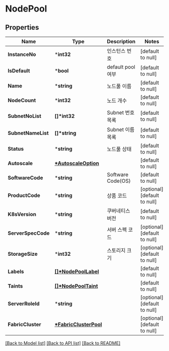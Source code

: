 # NodePool

## Properties
Name | Type | Description | Notes
------------ | ------------- | ------------- | -------------
**InstanceNo** | ***int32** | 인스턴스 번호 | [default to null]
**IsDefault** | ***bool** | default pool 여부 | [default to null]
**Name** | ***string** | 노드풀 이름 | [default to null]
**NodeCount** | ***int32** | 노드 개수 | [default to null]
**SubnetNoList** | **[]\*int32** | Subnet 번호 목록 | [default to null]
**SubnetNameList** | **[]\*string** | Subnet 이름 목록 | [default to null]
**Status** | ***string** | 노드풀 상태 | [default to null]
**Autoscale** | **[*AutoscaleOption](AutoscaleOption.md)** |  | [default to null]
**SoftwareCode** | ***string** | Software Code(OS) | [default to null]
**ProductCode** | ***string** | 상품 코드 | [optional] [default to null]
**K8sVersion** | ***string** | 쿠버네티스 버전 | [default to null]
**ServerSpecCode** | ***string** | 서버 스펙 코드 | [optional] [default to null]
**StorageSize** | ***int32** | 스토리지 크기 | [optional] [default to null]
**Labels** | **[[]\*NodePoolLabel](NodePoolLabel.md)** |  | [default to null]
**Taints** | **[[]\*NodePoolTaint](NodePoolTaint.md)** |  | [default to null]
**ServerRoleId** | ***string** |  | [optional] [default to null]
**FabricCluster** | **[*FabricClusterPool](FabricClusterPool.md)** |  | [optional] [default to null]

[[Back to Model list]](../README.md#documentation-for-models) [[Back to API list]](../README.md#documentation-for-api-endpoints) [[Back to README]](../README.md)


